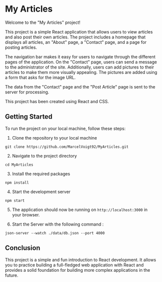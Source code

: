 # My Articles

Welcome to the "My Articles" project!

This project is a simple React application that allows users to view articles and also post their own articles. The project includes a homepage that displays all articles, an "About" page, a "Contact" page, and a page for posting articles.

The navigation bar makes it easy for users to navigate through the different pages of the application. On the "Contact" page, users can send a message to the administrator of the site. Additionally, users can add pictures to their articles to make them more visually appealing. The pictures are added using a form that asks for the image URL.

The data from the "Contact" page and the "Post Article" page is sent to the server for processing.

This project has been created using React and CSS.

## Getting Started

To run the project on your local machine, follow these steps:

1.  Clone the repository to your local machine

`git clone https://github.com/MarcelVoigt92/MyArticles.git`

2.  Navigate to the project directory

`cd MyArticles`

3.  Install the required packages

`npm install`

4.  Start the development server

`npm start`

5.  The application should now be running on `http://localhost:3000` in your browser.

6.  Start the Server with the following command :

`json-server --watch ./data/db.json --port 4000`

## Conclusion

This project is a simple and fun introduction to React development. It allows you to practice building a full-fledged web application with React and provides a solid foundation for building more complex applications in the future.
